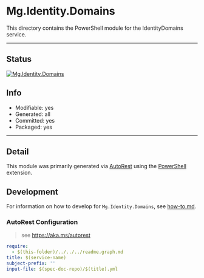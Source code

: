 <!-- region Generated -->
# Mg.Identity.Domains
This directory contains the PowerShell module for the IdentityDomains service.

---
## Status
[![Mg.Identity.Domains](https://img.shields.io/powershellgallery/v/Mg.Identity.Domains.svg?style=flat-square&label=Mg.Identity.Domains "Mg.Identity.Domains")](https://www.powershellgallery.com/packages/Mg.Identity.Domains/)

## Info
- Modifiable: yes
- Generated: all
- Committed: yes
- Packaged: yes

---
## Detail
This module was primarily generated via [AutoRest](https://github.com/Azure/autorest) using the [PowerShell](https://github.com/Azure/autorest.powershell) extension.

## Development
For information on how to develop for `Mg.Identity.Domains`, see [how-to.md](how-to.md).
<!-- endregion -->

### AutoRest Configuration

> see https://aka.ms/autorest

``` yaml
require:
  - $(this-folder)/../../../readme.graph.md
title: $(service-name)
subject-prefix: ''
input-file: $(spec-doc-repo)/$(title).yml
```
